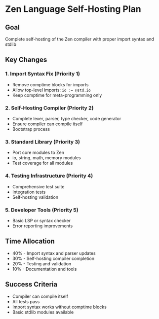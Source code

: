 # Zen Language Self-Hosting Plan

## Goal
Complete self-hosting of the Zen compiler with proper import syntax and stdlib

## Key Changes

### 1. Import Syntax Fix (Priority 1)
- Remove comptime blocks for imports
- Allow top-level imports: `io := @std.io`
- Keep comptime for meta-programming only

### 2. Self-Hosting Compiler (Priority 2)
- Complete lexer, parser, type checker, code generator
- Ensure compiler can compile itself
- Bootstrap process

### 3. Standard Library (Priority 3)
- Port core modules to Zen
- io, string, math, memory modules
- Test coverage for all modules

### 4. Testing Infrastructure (Priority 4)
- Comprehensive test suite
- Integration tests
- Self-hosting validation

### 5. Developer Tools (Priority 5)
- Basic LSP or syntax checker
- Error reporting improvements

## Time Allocation
- 40% - Import syntax and parser updates
- 30% - Self-hosting compiler completion
- 20% - Testing and validation
- 10% - Documentation and tools

## Success Criteria
- Compiler can compile itself
- All tests pass
- Import syntax works without comptime blocks
- Basic stdlib modules available
